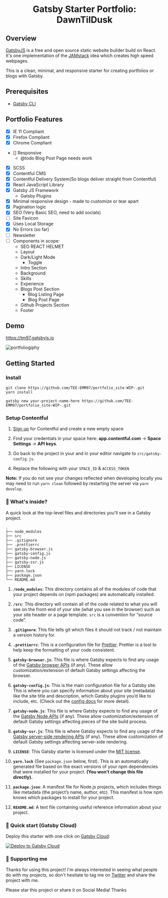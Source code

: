 <h1 align="center">
  Gatsby Starter Portfolio: DawnTilDusk
</h1>





## Overview

[GatsbyJS](https://www.gatsbyjs.com/) is a free and open source static website builder build on React. It's one implementation of the [JAMstack](https://jamstack.org/) idea which creates high speed webpages.

This is a clean, minimal, and responsive starter for creating portfolios or blogs with Gatsby.

## Prerequisites

- [Gatsby CLI](https://www.gatsbyjs.com/docs/tutorial/part-zero/#using-the-gatsby-cli)

##  Portfolio Features

- [x] IE 11 Compliant
- [x] Firefox Compliant
- [x] Chrome Compliant
- [] Responsive
  - @todo Blog Post Page needs work
- [x] SCSS
- [x] Contentful CMS 
- [x] Contentful Delivery System(So blogs deliver straight from Contentful)
- [x] React JavaScript Library
- [x] Gatsby JS Framework
  - Gatsby Plugins
- [x] Minimal responsive design - made to customize or tear apart
- [x] Pagination logic
- [x] SEO (Very Basic SEO, need to add socials)
- [ ] Site Favicon
- [x] Uses Local Storage
- [x] No Errors (so far)
- [ ] Newsletter
- [ ] Components in scope:
  - SEO REACT HELMET
  - Layout
  - Dark/Light Mode
    - Toggle
  - Intro Section
  - Background
  - Skills
  - Experience
  - Blogs Post Section
    - Blog Listing Page
    - Blog Post Page 
  - Github Projects Section
  - Footer

## Demo

https://tm97.gatsbyjs.io

![portfoliogiphy](https://raw.githubusercontent.com/TEE-EMM97/portfolio_site-WIP-/master/src/images/portfoliogiphy.webp)









## Getting Started

### Install

```
git clone https://github.com/TEE-EMM97/portfolio_site-WIP-.git
yarn install
```

```
gatsby new your-project-name-here https://github.com/TEE-EMM97/portfolio_site-WIP-.git
```



### Setup Contentful

1.  [Sign up](https://www.contentful.com/sign-up/) for Contentful and create a new empty space

1.  Find your credentials in your space here: **app.contentful.com** → **Space Settings** → **API keys**.

1.  Go back to the project in your and in your editor navigate to `src/gatsby-config.js`.

1.  Replace the following with your `SPACE_ID` & `ACCESS_TOKEN`

**Note:** If you do not see your changes reflected when developing locally you may need to run `yarn clean` followed by restarting the server via `yarn develop`.

### 🧐 What's inside?

A quick look at the top-level files and directories you'll see in a Gatsby project.

    .
    ├── node_modules
    ├── src
    ├── .gitignore
    ├── .prettierrc
    ├── gatsby-browser.js
    ├── gatsby-config.js
    ├── gatsby-node.js
    ├── gatsby-ssr.js
    ├── LICENSE
    ├── yarn.lock
    ├── package.json
    └── README.md

1.  **`/node_modules`**: This directory contains all of the modules of code that your project depends on (npm packages) are automatically installed.

2.  **`/src`**: This directory will contain all of the code related to what you will see on the front-end of your site (what you see in the browser) such as your site header or a page template. `src` is a convention for “source code”.

3.  **`.gitignore`**: This file tells git which files it should not track / not maintain a version history for.

4.  **`.prettierrc`**: This is a configuration file for [Prettier](https://prettier.io/). Prettier is a tool to help keep the formatting of your code consistent.

5.  **`gatsby-browser.js`**: This file is where Gatsby expects to find any usage of the [Gatsby browser APIs](https://www.gatsbyjs.com/docs/browser-apis/) (if any). These allow customization/extension of default Gatsby settings affecting the browser.

6.  **`gatsby-config.js`**: This is the main configuration file for a Gatsby site. This is where you can specify information about your site (metadata) like the site title and description, which Gatsby plugins you’d like to include, etc. (Check out the [config docs](https://www.gatsbyjs.com/docs/gatsby-config/) for more detail).

7.  **`gatsby-node.js`**: This file is where Gatsby expects to find any usage of the [Gatsby Node APIs](https://www.gatsbyjs.com/docs/node-apis/) (if any). These allow customization/extension of default Gatsby settings affecting pieces of the site build process.

8.  **`gatsby-ssr.js`**: This file is where Gatsby expects to find any usage of the [Gatsby server-side rendering APIs](https://www.gatsbyjs.com/docs/ssr-apis/) (if any). These allow customization of default Gatsby settings affecting server-side rendering.

9.  **`LICENSE`**: This Gatsby starter is licensed under the [MIT license](https://github.com/SafdarJamal/gatsby-bootcamp-blog/blob/master/LICENSE).

10. **`yarn.lock`** (See `package.json` below, first). This is an automatically generated file based on the exact versions of your npm dependencies that were installed for your project. **(You won’t change this file directly).**

11. **`package.json`**: A manifest file for Node.js projects, which includes things like metadata (the project’s name, author, etc). This manifest is how npm knows which packages to install for your project.

12. **`README.md`**: A text file containing useful reference information about your project.



### 🚀 Quick start (Gatsby Cloud)

Deploy this starter with one click on [Gatsby Cloud](https://www.gatsbyjs.com/cloud/):

[<img src="https://www.gatsbyjs.com/deploynow.svg" alt="Deploy to Gatsby Cloud">](https://www.gatsbyjs.com/dashboard/deploynow?url=https://github.com/TEE-EMM97/portfolio_site-WIP-)



### 🌟 Supporting me

Thanks for using this project! I'm always interested in seeing what people do with my projects, so don't hesitate to tag me on [Twitter](https://twitter.com/ibethatlo) and share the project with me.

Please star this project or share it on Social Media! Thanks
